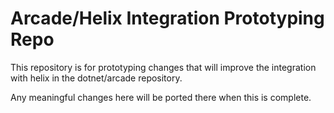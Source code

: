 # Arcade/Helix Integration Prototyping Repo

This repository is for prototyping changes that will improve the integration with helix
in the dotnet/arcade repository.

Any meaningful changes here will be ported there when this is complete.
